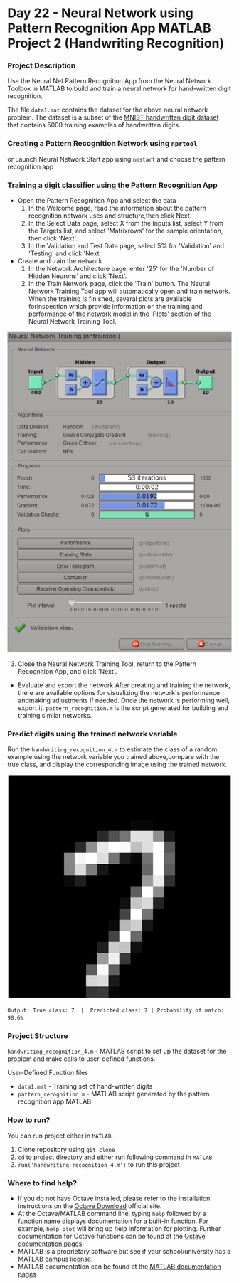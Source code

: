 # Day 22 - Neural Network using Pattern Recognition App MATLAB Project 2 (Handwriting Recognition)

### Project Description
Use the Neural Net Pattern Recognition App from the Neural Network Toolbox  in MATLAB to build and train a neural network for hand-written digit recognition.

The file `data1.mat` contains the dataset for the above neural network problem. The dataset is a subset of the [MNIST handwritten digit dataset](http://yann.lecun.com/exdb/mnist/) that contains 5000 training examples of handwritten digits.

### Creating a Pattern Recognition Network using `nprtool`
or Launch Neural Network Start app using `nmstart` and choose the pattern recognition app

###  Training a digit classifier using the Pattern Recognition App
* Open the Pattern Recognition App and select the data
  1. In the Welcome page, read the information about the pattern recognition network uses and structure,then click Next.
  2. In the Select Data page, select X from the Inputs list, select Y from the Targets list, and select 'Matrixrows' for the sample orientation, then click 'Next'.
  3. In the Validation and Test Data page, select 5% for 'Validation' and 'Testing' and click 'Next
* Create and train the network
  1. In the Network Architecture page, enter '25' for the 'Number of Hidden Neurons' and click 'Next'.
  2. In the Train Network page, click the 'Train' button. The Neural Network Training Tool app will automatically open and train network. When the training is finished, several plots are available forinspection which provide information on the training and performance of the network model in the 'Plots' section of the Neural Network Training Tool.
  
![](handwriting_recognition_pattern_recognition_app/results/neural_network_training_tool.png)

  3. Close the Neural Network Training Tool, return to the Pattern Recognition App, and click 'Next'.
* Evaluate and export the network
 After creating and training the network, there are available options for visualizing the network's performance andmaking adjustments if needed. Once the network is performing well, export it. `pattern_recognition.m` is the script generated for building and training similar networks. 
 
 ### Predict digits using the trained network variable
 Run the `handwriting_recognition_4.m` to estimate the class of a random example using the network variable you trained above,compare with the true class, and display the corresponding image using the trained network.
 
 
![](handwriting_recognition_pattern_recognition_app/results/prediction.png)

 ```Output: True class: 7  |  Predicted class: 7 | Probability of match: 90.6%```

### Project Structure 

`handwriting_recognition_4.m` - MATLAB script to set up the dataset for the problem and make calls to user-defined functions.

User-Defined Function files

* `data1.mat` - Training set of hand-written digits
* `pattern_recognition.m` - MATLAB script generated by the pattern recognition app MATLAB


### How to run?
You can run project either in `MATLAB`. 
1. Clone repository using `git clone `
2. `cd` to project directory and either run following command in `MATLAB`
2. `run('handwriting_recognition_4.m')` to run this project

### Where to find help?
* If you do not have Octave installed, please refer to the installation instructions on the [Octave Download](https://www.gnu.org/software/octave/download.html) official site.
* At the Octave/MATLAB command line, typing `help` followed by a function name displays documentation for a built-in function. For example, `help plot` will bring up help information for plotting. Further documentation for Octave functions can be found at the [Octave documentation pages](https://octave.org/doc/v5.2.0/). 
* MATLAB is a proprietary software but see if your school/university has a [MATLAB campus license](https://in.mathworks.com/academia/tah-support-program/eligibility.html). 
* MATLAB documentation can be found at the [MATLAB documentation pages](https://in.mathworks.com/help/matlab/?refresh=true).



